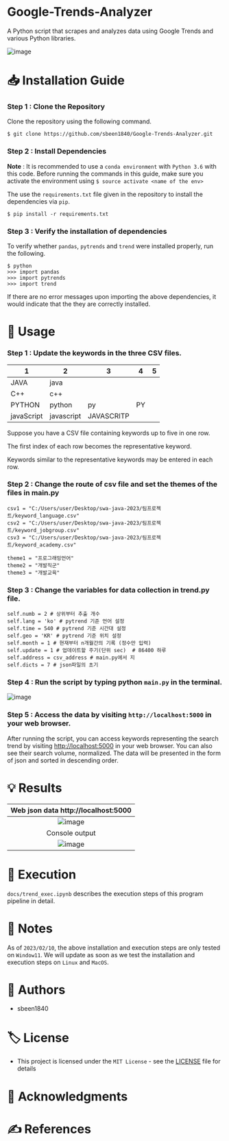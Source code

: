 # **Google-Trends-Analyzer**

A Python script that scrapes and analyzes data using Google Trends and various Python  libraries.

![image](https://user-images.githubusercontent.com/108644811/218410166-55c0f2c1-6567-44d5-b5e7-1d2c08ab7f02.png)

# 📥 Installation Guide

### Step 1 : Clone the Repository

Clone the repository using the following command.

```
$ git clone https://github.com/sbeen1840/Google-Trends-Analyzer.git
```

### Step 2 : Install Dependencies

**Note** : It is recommended to use a `conda environment` with `Python 3.6` with this code. Before running the commands in this guide, make sure you activate the environment using `$ source activate <name of the env>`

The use the `requirements.txt` file given in the repository to install the dependencies via `pip`.

```
$ pip install -r requirements.txt
```

### Step 3 : Verify the installation of dependencies

To verify whether `pandas`, `pytrends` and `trend` were installed properly, run the following.

```
$ python
>>> import pandas
>>> import pytrends
>>> import trend
```

If there are no error messages upon importing the above dependencies, it would indicate that the they are correctly installed.

# 🔎 Usage

### Step 1 : Update the keywords in the three CSV files.

|1|2|3|4|5|
|---|---|---|---|---|
|JAVA| java|
|C++| c++|
|PYTHON| python| py| PY|
|javaScript| javascript| JAVASCRITP|

Suppose you have a CSV file containing keywords up to five in one row.

The first index of each row becomes the representative keyword.

Keywords similar to the representative keywords may be entered in each row.

### Step 2 : Change the route of csv file and set the themes of the files in main.py

```
csv1 = "C:/Users/user/Desktop/swa-java-2023/팀프로젝트/keyword_language.csv"
csv2 = "C:/Users/user/Desktop/swa-java-2023/팀프로젝트/keyword_jobgroup.csv"
csv3 = "C:/Users/user/Desktop/swa-java-2023/팀프로젝트/keyword_academy.csv"

theme1 = "프로그래밍언어"
theme2 = "개발직군"
theme3 = "개발교육"
```

### Step 3 : Change the variables for data collection in trend.py file.
```
self.numb = 2 # 상위부터 추출 개수 
self.lang = 'ko' # pytrend 기준 언어 설정
self.time = 540 # pytrend 기준 시간대 설정
self.geo = 'KR' # pytrend 기준 위치 설정
self.month = 1 # 현재부터 n개월간의 기록 (정수만 입력)
self.update = 1 # 업데이트할 주기(단위 sec)  # 86400 하루
self.address = csv_address # main.py에서 지
self.dicts = 7 # json파일의 초기
```


### Step 4 : Run the script by typing python `main.py` in the terminal.
![image](https://user-images.githubusercontent.com/108644811/218135256-a527b011-0b86-4f49-98ee-83b8b41698b1.png)

### Step 5 : Access the data by visiting `http://localhost:5000` in your web browser.

After running the script, you can access keywords representing the search trend by visiting [http://localhost:5000](http://localhost:5000/) in your web browser. You can also see their search volume, normalized. The data will be presented in the form of  json and sorted in descending order.

# 💡 Results
|Web json data http://localhost:5000 |
|:---:|
|![image](https://user-images.githubusercontent.com/108644811/218414366-905ba67a-d3e1-4375-ae13-2c011fe7d6bd.png)|
|Console output |
| ![image](https://user-images.githubusercontent.com/108644811/218413841-05fec875-6d98-48b4-9215-0130952b2411.png)|




# 📑 Execution

`docs/trend_exec.ipynb` describes the execution steps of this program pipeline in detail.

# 📌 Notes

As of `2023/02/10`, the above installation and execution steps are only tested on `Window11`. We will update as soon as we test the installation and execution steps on `Linux` and `MacOS`.

# 👤 Authors

- sbeen1840

# 🏷 License

- This project is licensed under the `MIT License` - see the [LICENSE](notion://www.notion.so/LICENSE) file for details

# 🙏 Acknowledgments

# ✍ References
